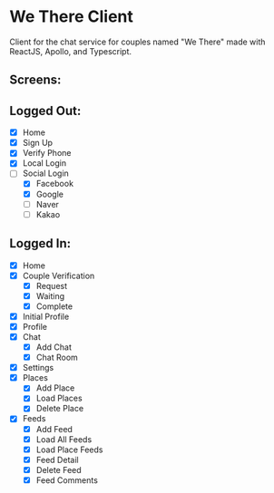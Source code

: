 # We There Client

Client for the chat service for couples named "We There" made with ReactJS, Apollo, and Typescript.

## Screens:

## Logged Out:

- [x] Home
- [x] Sign Up
- [x] Verify Phone
- [x] Local Login
- [ ] Social Login
  - [x] Facebook
  - [x] Google
  - [ ] Naver
  - [ ] Kakao

## Logged In:

- [x] Home
- [x] Couple Verification
  - [x] Request
  - [x] Waiting
  - [x] Complete
- [x] Initial Profile
- [x] Profile
- [x] Chat
  - [x] Add Chat
  - [x] Chat Room
- [x] Settings
- [x] Places
  - [x] Add Place
  - [x] Load Places
  - [x] Delete Place
- [x] Feeds
  - [x] Add Feed
  - [x] Load All Feeds
  - [x] Load Place Feeds
  - [x] Feed Detail
  - [x] Delete Feed
  - [x] Feed Comments
